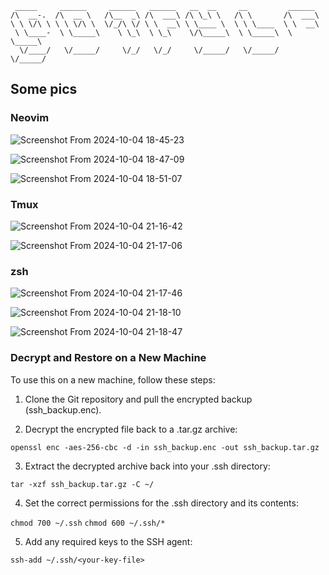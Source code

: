 ```
 _____     ______     ______   ______   __  __     __         ______    
/\  __-.  /\  __ \   /\__  _\ /\  ___\ /\ \_\ \   /\ \       /\  ___\   
\ \ \/\ \ \ \ \/\ \  \/_/\ \/ \ \  __\ \ \____ \  \ \ \____  \ \  __\   
 \ \____-  \ \_____\    \ \_\  \ \_\    \/\_____\  \ \_____\  \ \_____\ 
  \/____/   \/_____/     \/_/   \/_/     \/_____/   \/_____/   \/_____/                     
```

## Some pics

### Neovim
![Screenshot From 2024-10-04 18-45-23](https://github.com/user-attachments/assets/81d4d9ab-9a04-4089-8392-6b1ed1115900)

![Screenshot From 2024-10-04 18-47-09](https://github.com/user-attachments/assets/8c168a09-abf8-4ae5-a10a-39602eb76a57)

![Screenshot From 2024-10-04 18-51-07](https://github.com/user-attachments/assets/ea2d333d-b0a3-4f70-8dea-37e967aed89d)

### Tmux
![Screenshot From 2024-10-04 21-16-42](https://github.com/user-attachments/assets/788df2b8-d81f-4123-9435-b01bd28627bc)

![Screenshot From 2024-10-04 21-17-06](https://github.com/user-attachments/assets/fdad9e8b-d073-46ce-81cd-c461d22e9b67)

### zsh
![Screenshot From 2024-10-04 21-17-46](https://github.com/user-attachments/assets/73050f37-989f-4640-ac6a-de9b6b54ded0)

![Screenshot From 2024-10-04 21-18-10](https://github.com/user-attachments/assets/8cb3e141-036f-493a-80bb-334b637d5e29)

![Screenshot From 2024-10-04 21-18-47](https://github.com/user-attachments/assets/95811140-76fb-4a75-a5d5-88c0cc9a102b)



### Decrypt and Restore on a New Machine

To use this on a new machine, follow these steps:

1. Clone the Git repository and pull the encrypted backup (ssh_backup.enc).

2. Decrypt the encrypted file back to a .tar.gz archive:

```openssl enc -aes-256-cbc -d -in ssh_backup.enc -out ssh_backup.tar.gz```

3. Extract the decrypted archive back into your .ssh directory:

```tar -xzf ssh_backup.tar.gz -C ~/```

4. Set the correct permissions for the .ssh directory and its contents:

```chmod 700 ~/.ssh```
```chmod 600 ~/.ssh/*```

5. Add any required keys to the SSH agent:

```ssh-add ~/.ssh/<your-key-file>```
